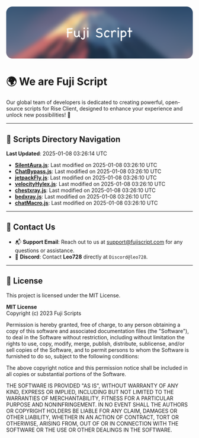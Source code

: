 ![Banner](.github/b.webp)

# 🌍 **We are Fuji Script**

Our global team of developers is dedicated to creating powerful, open-source scripts for Rise Client, designed to enhance your experience and unlock new possibilities! 🌟

---
<!-- SCRIPTS_NAVIGATION_START -->
## 📂 **Scripts Directory Navigation**

**Last Updated**: 2025-01-08 03:26:14 UTC

- **[SilentAura.js](scripts/SilentAura.js)**: Last modified on 2025-01-08 03:26:10 UTC
- **[ChatBypass.js](scripts/ChatBypass.js)**: Last modified on 2025-01-08 03:26:10 UTC
- **[jetpackFly.js](scripts/jetpackFly.js)**: Last modified on 2025-01-08 03:26:10 UTC
- **[velocityHylex.js](scripts/velocityHylex.js)**: Last modified on 2025-01-08 03:26:10 UTC
- **[chestxray.js](scripts/chestxray.js)**: Last modified on 2025-01-08 03:26:10 UTC
- **[bedxray.js](scripts/bedxray.js)**: Last modified on 2025-01-08 03:26:10 UTC
- **[chatMacro.js](scripts/chatMacro.js)**: Last modified on 2025-01-08 03:26:10 UTC

<!-- SCRIPTS_NAVIGATION_END -->

---

## 💬 **Contact Us**  
- 📬 **Support Email**: Reach out to us at [support@fujiscript.com](mailto:support@fujiscript.com) for any questions or assistance.  
- 💬 **Discord**: Contact **Leo728** directly at `Discord@leo728`.

---

## 📜 **License**

This project is licensed under the MIT License.  

**MIT License**  
Copyright (c) 2023 Fuji Scripts  

Permission is hereby granted, free of charge, to any person obtaining a copy of this software and associated documentation files (the "Software"), to deal in the Software without restriction, including without limitation the rights to use, copy, modify, merge, publish, distribute, sublicense, and/or sell copies of the Software, and to permit persons to whom the Software is furnished to do so, subject to the following conditions:  

The above copyright notice and this permission notice shall be included in all copies or substantial portions of the Software.  

THE SOFTWARE IS PROVIDED "AS IS", WITHOUT WARRANTY OF ANY KIND, EXPRESS OR IMPLIED, INCLUDING BUT NOT LIMITED TO THE WARRANTIES OF MERCHANTABILITY, FITNESS FOR A PARTICULAR PURPOSE AND NONINFRINGEMENT. IN NO EVENT SHALL THE AUTHORS OR COPYRIGHT HOLDERS BE LIABLE FOR ANY CLAIM, DAMAGES OR OTHER LIABILITY, WHETHER IN AN ACTION OF CONTRACT, TORT OR OTHERWISE, ARISING FROM, OUT OF OR IN CONNECTION WITH THE SOFTWARE OR THE USE OR OTHER DEALINGS IN THE SOFTWARE.  
